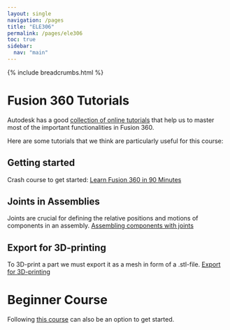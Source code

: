 ```yaml
---
layout: single
navigation: /pages
title: "ELE306"
permalink: /pages/ele306
toc: true
sidebar:
  nav: "main"
---
```


{% include breadcrumbs.html %}



# Fusion 360 Tutorials
Autodesk has a good [collection of online tutorials](https://www.autodesk.com/certification/learn/catalog/product/Fusion%20360) that help us to master most of the important functionalities in Fusion 360.

Here are some tutorials that we think are particularly useful for this course:

## Getting started
Crash course to get started: [Learn Fusion 360 in 90 Minutes](https://www.autodesk.com/certification/learn/course/learn-fusion-360-in-90-minutes)

## Joints in Assemblies
Joints are crucial for defining the relative positions and motions of components in an assembly. [Assembling components with joints](https://www.autodesk.com/certification/learn/module/assembling-components-with-joints)

## Export for 3D-printing
To 3D-print a part we must export it as a mesh in form of a .stl-file. [Export for 3D-printing](https://www.autodesk.com/certification/learn/module/exporting-for-3d-printing)



# Beginner Course
Following [this course](https://help.autodesk.com/view/fusion360/ENU/courses/) can also be an option to get started.

